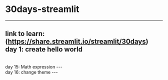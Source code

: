 # 30days-streamlit
---
link to learn: (https://share.streamlit.io/streamlit/30days)
<br>
 day 1: create hello world
 ---
<br>
 day 15: Math expression
 ---

<br>
 day 16: change theme
 ---